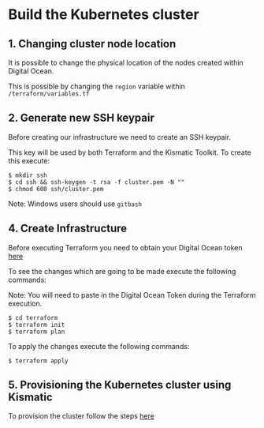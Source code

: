 # Build the Kubernetes cluster

## 1. Changing cluster node location

It is possible to change the physical location of the nodes created within Digital Ocean.

This is possible by changing the `region` variable within `/terraform/variables.tf`

## 2. Generate new SSH keypair

Before creating our infrastructure we need to create an SSH keypair.

This key will be used by both Terraform and the Kismatic Toolkit. To create this execute:

```
$ mkdir ssh
$ cd ssh && ssh-keygen -t rsa -f cluster.pem -N ""
$ chmod 600 ssh/cluster.pem
```

Note: Windows users should use `gitbash`

## 4. Create Infrastructure

Before executing Terraform you need to obtain your Digital Ocean token [here](https://cloud.digitalocean.com/settings/api/tokens)

To see the changes which are going to be made execute the following commands:

Note: You will need to paste in the Digital Ocean Token during the Terraform execution.

```
$ cd terraform
$ terraform init
$ terraform plan
```

To apply the changes execute the following commands:

```
$ terraform apply
```

## 5. Provisioning the Kubernetes cluster using Kismatic

To provision the cluster follow the steps [here](4-accessing-the-bootstrap-node.md)
